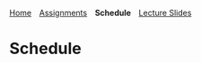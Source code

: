 [Home](https://mjs227.github.io/courses/semantic-theory-25/)&emsp;[Assignments](https://mjs227.github.io/courses/semantic-theory-25/assignments/)&emsp;**Schedule**&emsp;[Lecture Slides](https://mjs227.github.io/courses/semantic-theory-25/lecture-slides/)
# Schedule
